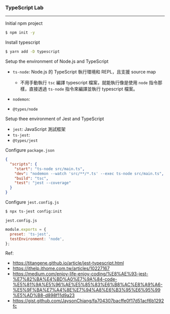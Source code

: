 ### TypeScript Lab
---

Initial npm project
```bash
$ npm init -y
```

Install typescript
```bash
$ yarn add -D typescript
```

Setup the environment of Node.js and TypeScript

- `ts-node`: Node.js 的 TypeScript 執行環境和 REPL，且支援 source map

  - 不用手動執行 `tsc` 編譯 typescript 檔案，就能執行像是使用 `node` 指令那樣，直接透過 `ts-node` 指令來編譯並執行 typescript 檔案。

- `nodemon`:
- `@types/node`

Setup thee environment of Jest and TypeScript

- `jest`: JavaScript 測試框架
- `ts-jest`:
- `@types/jest`

Configure `package.json`

```json
{
  "scripts": {
    "start": "ts-node src/main.ts",
    "dev": "nodemon --watch 'src/**/*.ts' --exec ts-node src/main.ts",
    "build": "tsc",
    "test": "jest --coverage"
  }
}
```

Configure `jest.config.js`
```bash
$ npx ts-jest config:init
```
`jest.config.js`
```javascript
module.exports = {
  preset: 'ts-jest',
  testEnvironment: 'node',
};
```

Ref:
- https://titangene.github.io/article/jest-typescript.html
- https://ithelp.ithome.com.tw/articles/10227167
- https://medium.com/enjoy-life-enjoy-coding/%E8%AE%93-jest-%E7%82%BA%E4%BD%A0%E7%9A%84-code-%E5%81%9A%E5%96%AE%E5%85%83%E6%B8%AC%E8%A9%A6-%E5%9F%BA%E7%A4%8E%E7%94%A8%E6%B3%95%E6%95%99%E5%AD%B8-d898f11d9a23
- https://gist.github.com/JaysonChiang/fa704307bacffe0f17d51acf6b1292fc
